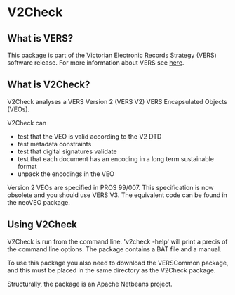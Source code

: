 # V2Check

## What is VERS?

This package is part of the Victorian Electronic Records Strategy (VERS)
software release. For more information about VERS see
[here](https://prov.vic.gov.au/recordkeeping-government/vers).

## What is V2Check?

V2Check analyses a VERS Version 2 (VERS V2) VERS Encapsulated Objects (VEOs).

V2Check can
- test that the VEO is valid according to the V2 DTD
- test metadata constraints
- test that digital signatures validate
- test that each document has an encoding in a long term sustainable format
- unpack the encodings in the VEO

Version 2 VEOs are specified in PROS 99/007. This specification is now obsolete
and you should use VERS V3. The equivalent code can be found in the neoVEO
package.

## Using V2Check

V2Check is run from the command line. 'v2check -help' will print a precis of
the command line options. The package contains a BAT file and a manual.

To use this package you also need to download the VERSCommon package, and this
must be placed in the same directory as the V2Check package.

Structurally, the package is an Apache Netbeans project.